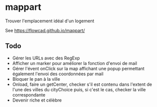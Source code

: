 # mappart
Trouver l'emplacement idéal d'un logement

See https://flowcad.github.io/mappart/

## Todo
* Gérer les URLs avec des RegExp
* Afficher un marker pour améliorer la fonction d'envoi de mail
* Gérer l'évent onClick sur la map affichant une popup permettant également l'envoi des coordonnées par mail
* Bloquer le pan à la ville
* Onload, faire un getCenter, checker s'il est contenu dans l'extent de l'une des villes du cityChoice puis, si c'est le cas, checker la ville correspondante
* Devenir riche et célèbre
